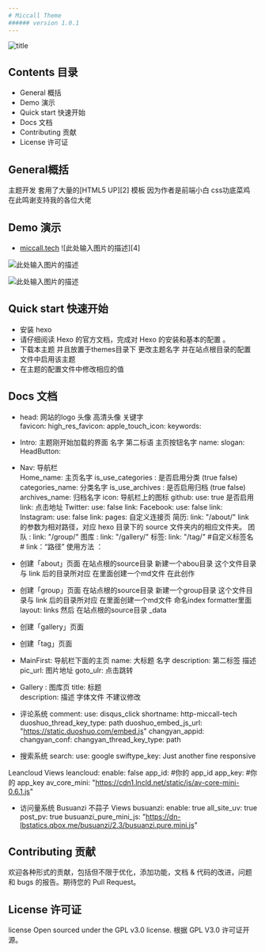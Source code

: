 ```yaml
---
# Miccall Theme 
###### version 1.0.1 
---
```

![title][1] 
## Contents 目录

- General 概括
- Demo 演示
- Quick start 快速开始
- Docs 文档
- Contributing 贡献
- License 许可证

## General概括 

主题开发 套用了大量的[HTML5 UP][2] 模板 因为作者是前端小白 css功底菜鸡
在此鸣谢支持我的各位大佬 

## Demo 演示
 - [miccall.tech][3]
![此处输入图片的描述][4]

![此处输入图片的描述][5]

![此处输入图片的描述][6]

## Quick start 快速开始
 - 安装 hexo 
 - 请仔细阅读 Hexo 的官方文档，完成对 Hexo 的安装和基本的配置 。
 - 下载本主题 并且放置于themes目录下 更改主题名字 并在站点根目录的配置文件中启用该主题 
 - 在主题的配置文件中修改相应的值

## Docs 文档

- head: 网站的logo  头像 高清头像 关键字  
    favicon: 
    high_res_favicon: 
    apple_touch_icon: 
    keywords: 

- Intro: 主题刚开始加载的界面 名字 第二标语 主页按钮名字 
    name: 
    slogan: 
    HeadButton: 

- Nav: 导航栏  
    Home_name: 主页名字 
    is_use_categories : 是否启用分类  (true false)
    categories_name: 分类名字
    is_use_archives : 是否启用归档  (true false)
    archives_name: 归档名字 
    icon:  导航栏上的图标 
        github: 
            use: true   是否启用 
            link: 点击地址 
        Twitter:
            use: false
            link: 
        Facebook:
            use: false
            link: 
        Instagram:
            use: false
            link:
    pages:  自定义连接页 
        简历: 
            link: "/about/"  link 的参数为相对路径，对应 hexo 目录下的 source 文件夹内的相应文件夹。 
        团队 :
            link: "/group/"
        图库 :
            link: "/gallery/"
        标签:
            link: "/tag/"
        #自定义标签名
        #   link：“路径”
使用方法 ： 
 - 创建「about」页面
   在站点根的source目录 新建一个abou目录 这个文件目录与 link 后的目录所对应 
   在里面创建一个md文件 在此创作 
 - 创建「group」页面
    在站点根的source目录 新建一个group目录 这个文件目录与 link 后的目录所对应
    在里面创建一个md文件 命名index formatter里面 layout: links 
    然后 在站点根的source目录 _data
 - 创建「gallery」页面
 - 创建「tag」页面
 
- MainFirst: 导航栏下面的主页 
    name: 大标题 名字 
    description: 第二标签 描述   
    pic_url: 图片地址 
    goto_ulr: 点击跳转 
- Gallery :  图库页 
    title: 标题  
    description: 描述 
字体文件 不建议修改 
 
- 评论系统 
comment:
    use: disqus_click
    shortname: http-miccall-tech 
    duoshuo_thread_key_type: path
    duoshuo_embed_js_url: "https://static.duoshuo.com/embed.js"
    changyan_appid:
    changyan_conf:
    changyan_thread_key_type: path

- 搜索系统 
search:
    use: google
    swiftype_key: Just another fine responsive  

Leancloud Views
leancloud:
    enable: false
    app_id: #你的 app_id
    app_key: #你的 app_key
    av_core_mini: "https://cdn1.lncld.net/static/js/av-core-mini-0.6.1.js"
    
- 访问量系统 
Busuanzi 不蒜子 Views
busuanzi:
    enable: true
    all_site_uv: true
    post_pv: true
    busuanzi_pure_mini_js: "https://dn-lbstatics.qbox.me/busuanzi/2.3/busuanzi.pure.mini.js"

## Contributing 贡献
 欢迎各种形式的贡献，包括但不限于优化，添加功能，文档 & 代码的改进，问题和 bugs 的报告。期待您的 Pull Request。
 
## License 许可证
license
Open sourced under the GPL v3.0 license.
根据 GPL V3.0 许可证开源。



  [1]: 
  [2]: 
  [3]: 
  [4]: 
  [5]: http://onh0umlhz.bkt.clouddn.com/0524theme003.PNG
  [6]: http://onh0umlhz.bkt.clouddn.com/0524theme004.PNG